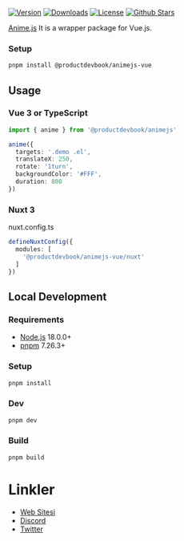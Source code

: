<p>
      <a href="https://www.npmjs.com/package/@productdevbook/animejs-vue"><img src="https://img.shields.io/npm/v/@productdevbook/animejs-vue.svg?style=flat&colorA=002438&colorB=28CF8D" alt="Version"></a>
      <a href="https://www.npmjs.com/package/@productdevbook/animejs-vue"><img src="https://img.shields.io/npm/dm/@productdevbook/animejs-vue.svg?style=flat&colorA=002438&colorB=28CF8D" alt="Downloads"></a>
      <a href="./LICENSE"><img src="https://img.shields.io/github/license/productdevbookcom/animejs-vue.svg?style=flat&colorA=002438&colorB=28CF8D" alt="License"></a>
      <a href="https://github.com/productdevbookcom/animejs-vue">
      <img src="https://img.shields.io/github/stars/productdevbookcom/animejs-vue.svg?style=social&label=Star&maxAge=2592000" alt="Github Stars"> </a>
</p>

[Anime.js](https://animejs.com/) It is a wrapper package for Vue.js.

### Setup
```bash
pnpm install @productdevbook/animejs-vue
```

## Usage

### Vue 3 or TypeScript
```ts
import { anime } from '@productdevbook/animejs'

anime({
  targets: '.demo .el',
  translateX: 250,
  rotate: '1turn',
  backgroundColor: '#FFF',
  duration: 800
})
```

### Nuxt 3
nuxt.config.ts
```ts
defineNuxtConfig({
  modules: [
    '@productdevbook/animejs-vue/nuxt'
  ]
})
```

## Local Development


### Requirements

- [Node.js](https://nodejs.org/en/) 18.0.0+
- [pnpm](https://pnpm.io/) 7.26.3+


### Setup
```bash
pnpm install
```

### Dev
```bash
pnpm dev
```

### Build
```bash
pnpm build
```


# Linkler

- [Web Sitesi](https://productdevbook.com)
- [Discord](https://discord.productdevbook.com)
- [Twitter](https://twitter.com/productdevbookcom)

